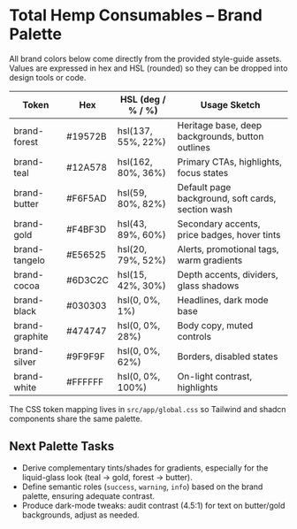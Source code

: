 # Total Hemp Consumables – Brand Palette

All brand colors below come directly from the provided style-guide assets. Values are expressed in hex and HSL (rounded) so they can be dropped into design tools or code.

| Token            | Hex     | HSL (deg / % / %) | Usage Sketch |
|------------------|---------|-------------------|--------------|
| brand-forest     | #19572B | hsl(137, 55%, 22%) | Heritage base, deep backgrounds, button outlines |
| brand-teal       | #12A578 | hsl(162, 80%, 36%) | Primary CTAs, highlights, focus states |
| brand-butter     | #F6F5AD | hsl(59, 80%, 82%)  | Default page background, soft cards, section wash |
| brand-gold       | #F4BF3D | hsl(43, 89%, 60%)  | Secondary accents, price badges, hover tints |
| brand-tangelo    | #E56525 | hsl(20, 79%, 52%)  | Alerts, promotional tags, warm gradients |
| brand-cocoa      | #6D3C2C | hsl(15, 42%, 30%)  | Depth accents, dividers, glass shadows |
| brand-black      | #030303 | hsl(0, 0%, 1%)     | Headlines, dark mode base |
| brand-graphite   | #474747 | hsl(0, 0%, 28%)    | Body copy, muted controls |
| brand-silver     | #9F9F9F | hsl(0, 0%, 62%)    | Borders, disabled states |
| brand-white      | #FFFFFF | hsl(0, 0%, 100%)   | On-light contrast, highlights |

The CSS token mapping lives in `src/app/global.css` so Tailwind and shadcn components share the same palette.

## Next Palette Tasks
- Derive complementary tints/shades for gradients, especially for the liquid-glass look (teal → gold, forest → butter).
- Define semantic roles (`success`, `warning`, `info`) based on the brand palette, ensuring adequate contrast.
- Produce dark-mode tweaks: audit contrast (4.5:1) for text on butter/gold backgrounds, adjust as needed.
